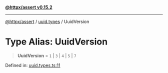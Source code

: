 [**@httpx/assert v0.15.2**](../../README.md)

***

[@httpx/assert](../../README.md) / [uuid.types](../README.md) / UuidVersion

# Type Alias: UuidVersion

> **UuidVersion** = `1` \| `3` \| `4` \| `5` \| `7`

Defined in: [uuid.types.ts:11](https://github.com/belgattitude/httpx/blob/b6bd279cf69f2d17f3ec46e9618a31cb72744279/packages/assert/src/uuid.types.ts#L11)
